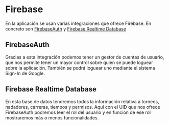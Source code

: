 # Firebase
En la aplicación se usan varias integraciones que ofrece Firebase. En concreto son [FirebaseAuth](https://firebase.google.com/docs/auth) y [Firebase Realtime Database](https://firebase.google.com/docs/database)

## FirebaseAuth

Gracias a esta integración podemos tener un gestor de cuentas de usuario, que nos permite tener un mayor control sobre quien se puede loguear sobre la aplicación. También se podrá loguear uno mediante el sistema Sign-In de Google.

## Firebase Realtime Database

En esta base de datos tendremos todos la información relativa a torneos, nadadores, carreras, tiempos y permisos. Aquí con el UID que nos ofrece FirebaseAuth podremos leer el rol del usuario y en función de ese rol mostraremos más o menos funcionalidades.
